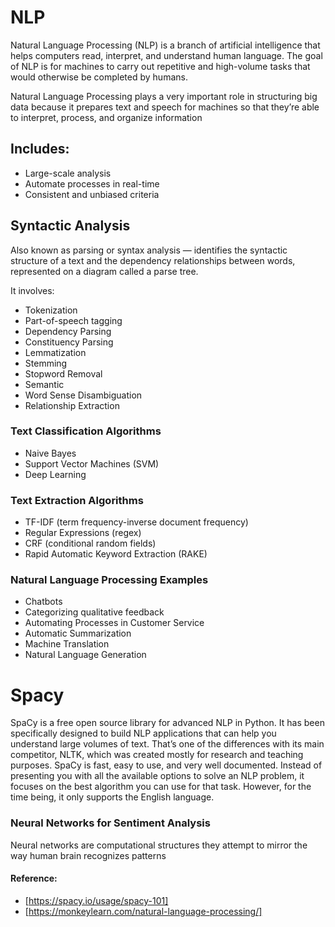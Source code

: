 # NLP
Natural Language Processing (NLP) is a branch of artificial intelligence that helps computers read, interpret, and understand human language. The goal of NLP is for machines to carry out repetitive and high-volume tasks that would otherwise be completed by humans.


Natural Language Processing plays a very important role in structuring big data because it prepares text and speech for machines so that they’re able to interpret, process, and organize information


## Includes:
- Large-scale analysis
- Automate processes in real-time
- Consistent and unbiased criteria

## Syntactic Analysis
Also known as parsing or syntax analysis ― identifies the syntactic structure of a text and the dependency relationships between words, represented on a diagram called a parse tree.

It involves:
- Tokenization
- Part-of-speech tagging
- Dependency Parsing
- Constituency Parsing
- Lemmatization 
- Stemming
- Stopword Removal
- Semantic
- Word Sense Disambiguation
- Relationship Extraction


### Text Classification Algorithms
+ Naive Bayes
+ Support Vector Machines (SVM)
+ Deep Learning

### Text Extraction Algorithms
+ TF-IDF (term frequency-inverse document frequency)
+ Regular Expressions (regex)
+ CRF (conditional random fields)
+ Rapid Automatic Keyword Extraction (RAKE)

### Natural Language Processing Examples
- Chatbots
- Categorizing qualitative feedback
- Automating Processes in Customer Service
- Automatic Summarization
- Machine Translation
- Natural Language Generation


# Spacy 
SpaCy is a free open source library for advanced NLP in Python. It has been specifically designed to build NLP applications that can help you understand large volumes of text. That’s one of the differences with its main competitor, NLTK, which was created mostly for research and teaching purposes. SpaCy is fast, easy to use, and very well documented. Instead of presenting you with all the available options to solve an NLP problem, it focuses on the best algorithm you can use for that task. However, for the time being, it only supports the English language.


### Neural Networks for Sentiment Analysis
Neural networks are computational structures they attempt to mirror the way human brain recognizes patterns


#### Reference:
- [https://spacy.io/usage/spacy-101]
- [https://monkeylearn.com/natural-language-processing/]
 
